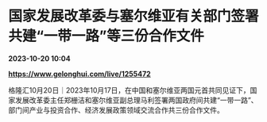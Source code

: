 # 国家发展改革委与塞尔维亚有关部门签署共建“一带一路”等三份合作文件

**2023-10-20 10:04**

**https://www.gelonghui.com/live/1255472**

格隆汇10月20日｜2023年10月17日，在中国和塞尔维亚两国元首共同见证下，国家发展改革委主任郑栅洁和塞尔维亚副总理马利签署两国政府间共建“一带一路”、部门间产业与投资合作、经济发展政策领域交流合作共三份合作文件。